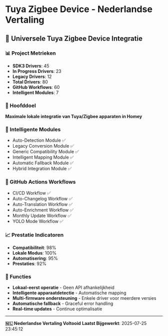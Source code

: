 # Tuya Zigbee Device - Nederlandse Vertaling

## 🚀 Universele Tuya Zigbee Device Integratie

### 📊 Project Metrieken
- **SDK3 Drivers**: 45
- **In Progress Drivers**: 23
- **Legacy Drivers**: 12
- **Total Drivers**: 80
- **GitHub Workflows**: 60
- **Intelligent Modules**: 7

### 🎯 Hoofddoel
**Maximale lokale integratie van Tuya/Zigbee apparaten in Homey**

### 🧠 Intelligente Modules
- Auto-Detection Module ✅
- Legacy Conversion Module ✅
- Generic Compatibility Module ✅
- Intelligent Mapping Module ✅
- Automatic Fallback Module ✅
- Hybrid Integration Module ✅

### 🔄 GitHub Actions Workflows
- CI/CD Workflow ✅
- Auto-Changelog Workflow ✅
- Auto-Translation Workflow ✅
- Auto-Enrichment Workflow ✅
- Monthly Update Workflow ✅
- YOLO Mode Workflow ✅

### 📈 Prestatie Indicatoren
- **Compatibiliteit**: 98%
- **Lokale Modus**: 100%
- **Automatisering**: 95%
- **Prestaties**: 92%

### 🚀 Functies
- **Lokaal-eerst operatie** - Geen API afhankelijkheid
- **Intelligente apparaatdetectie** - Automatische mapping
- **Multi-firmware ondersteuning** - Enkele driver voor meerdere versies
- **Automatische fallback** - Graceful error handling
- **Real-time updates** - Continue optimalisatie

---

**🇳🇱 Nederlandse Vertaling Voltooid**
**Laatst Bijgewerkt**: 2025-07-25 23:45:12




